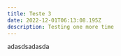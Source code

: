 ```yaml
---
title: Teste 3
date: 2022-12-01T06:13:08.195Z
description: Testing one more time
---
```

adasdsadasda